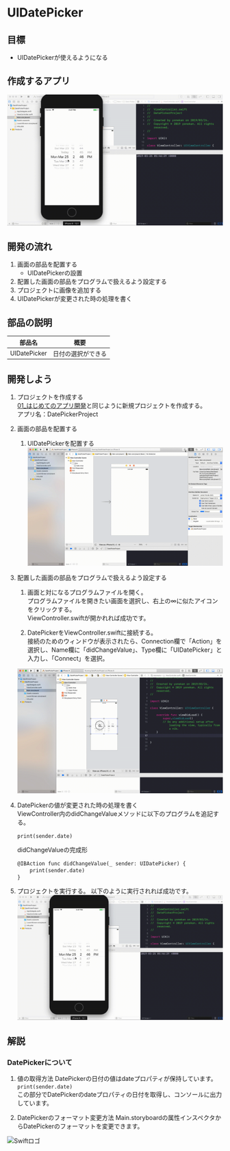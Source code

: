 # UIDatePicker

## 目標
- UIDatePickerが使えるようになる

## 作成するアプリ  
![Swiftロゴ](./img/DatePickerProject.gif)

## 開発の流れ

1. 画面の部品を配置する
	- UIDatePickerの設置
2. 配置した画面の部品をプログラムで扱えるよう設定する
3. プロジェクトに画像を追加する
4. UIDatePickerが変更された時の処理を書く

## 部品の説明

|部品名|概要|
|---|---|
| UIDatePicker |日付の選択ができる|

## 開発しよう

1. プロジェクトを作成する  
	[01_はじめてのアプリ開発](../01_はじめてのアプリ開発.md)と同じように新規プロジェクトを作成する。  
	アプリ名：DatePickerProject
	
2. 画面の部品を配置する
	1. UIDatePickerを配置する
	![Swiftロゴ](./img/place_datepicker.gif)

3. 配置した画面の部品をプログラムで扱えるよう設定する
	1. 画面と対になるプログラムファイルを開く。  
		プログラムファイルを開きたい画面を選択し、右上の∞に似たアイコンをクリックする。  
		ViewController.swiftが開かれれば成功です。

	2. DatePickerをViewController.swiftに接続する。  
	接続のためのウィンドウが表示されたら、Connection欄で「Action」を選択し、Name欄に「didChangeValue」、Type欄に「UIDatePicker」と入力し、「Connect」を選択。

	![Swiftロゴ](./img/connect_datepicker.gif)

4. DatePickerの値が変更された時の処理を書く  
  ViewController内のdidChangeValueメソッドに以下のプログラムを追記する。

	``` 
	print(sender.date)  
	```
  
	didChangeValueの完成形

	```
	@IBAction func didChangeValue(_ sender: UIDatePicker) {
        print(sender.date)
    }
	```

5. プロジェクトを実行する。
	以下のように実行されれば成功です。
	![Swiftロゴ](./img/DatePickerProject.gif)

## 解説

### DatePickerについて
1. 値の取得方法
DatePickerの日付の値はdateプロパティが保持しています。  
```print(sender.date)```  
この部分でDatePickerのdateプロパティの日付を取得し、コンソールに出力しています。

2. DatePickerのフォーマット変更方法
Main.storyboardの属性インスペクタからDatePickerのフォーマットを変更できます。

![Swiftロゴ](./img/edit_datepicker.gif)
